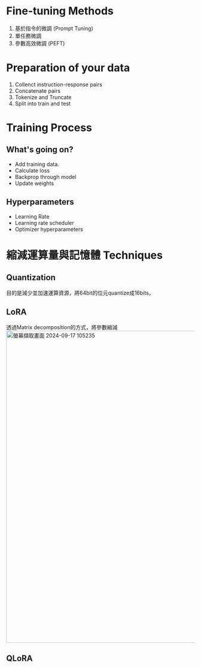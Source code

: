 # Fine-tuning Methods
1. 基於指令的微調 (Prompt Tuning)
2. 單任務微調
3. 參數高效微調 (PEFT)

# Preparation of your data
1. Collenct instruction-response pairs
2. Concatenate pairs
3. Tokenize and Truncate
4. Split into train and test

# Training Process
## What's going on?
- Add training data.
- Calculate loss
- Backprop through model
- Update weights
  
## Hyperparameters
- Learning Rate
- Learning rate scheduler
- Optimizer hyperparameters


# 縮減運算量與記憶體 Techniques
## Quantization
目的是減少並加速運算資源，將64bit的位元quantize成16bits，

## LoRA
透過Matrix decomposition的方式，將參數縮減
<img width="834" alt="螢幕擷取畫面 2024-09-17 105235" src="https://github.com/user-attachments/assets/247d8a82-92b0-4db0-a5a8-afefdfbdd6dd">

## QLoRA
